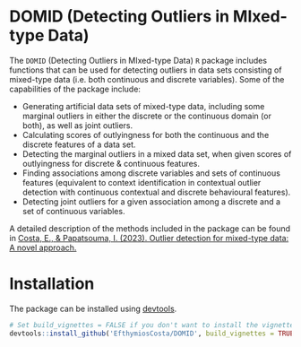 # DOMID (Detecting Outliers in MIxed-type Data)
The `DOMID` (Detecting Outliers in MIxed-type Data) `R` package includes functions that can be used for detecting outliers in data sets consisting of mixed-type data (i.e. both continuous and discrete variables). Some of the capabilities of the package include:

- Generating artificial data sets of mixed-type data, including some marginal outliers in either the discrete or the continuous domain (or both), as well as joint outliers.
- Calculating scores of outlyingness for both the continuous and the discrete features of a data set.
- Detecting the marginal outliers in a mixed data set, when given scores of outlyingness for discrete & continuous features.
- Finding associations among discrete variables and sets of continuous features (equivalent to context identification in contextual outlier detection with continuous contextual and discrete behavioural features).
- Detecting joint outliers for a given association among a discrete and a set of continuous variables.

A detailed description of the methods included in the package can be found in [Costa, E., & Papatsouma, I. (2023). Outlier detection for mixed-type data: A novel approach.](https://arxiv.org/abs/2308.09562)

# Installation
The package can be installed using [devtools](https://www.r-project.org/nosvn/pandoc/devtools.html).
```R
# Set build_vignettes = FALSE if you don't want to install the vignette.
devtools::install_github('EfthymiosCosta/DOMID', build_vignettes = TRUE)
```
